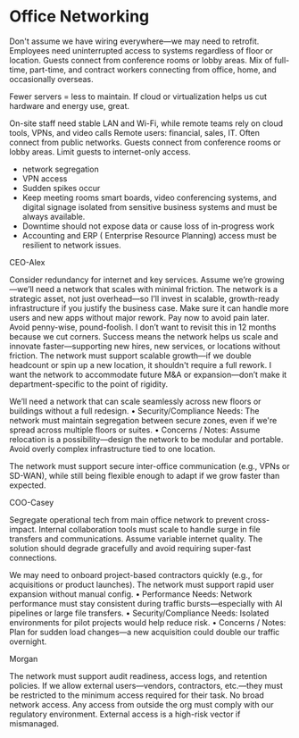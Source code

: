 # Office Networking

Don't assume we have wiring everywhere—we may need to retrofit. Employees need uninterrupted access to systems regardless of floor or location.
 Guests connect from conference rooms or lobby areas. Mix of full-time, part-time, and contract workers connecting from office, home, and occasionally overseas.

Fewer servers = less to maintain. If cloud or virtualization helps us cut hardware and energy use, great.

On-site staff need stable LAN and Wi-Fi, while remote teams rely on cloud tools, VPNs, and video calls
Remote users: financial, sales, IT. Often connect from public networks.
Guests connect from conference rooms or lobby areas. Limit guests to internet-only access.

* network segregation
* VPN access
* Sudden spikes occur
* Keep meeting rooms smart boards, video conferencing systems, and digital signage isolated from sensitive business systems and must be always available.
* Downtime should not expose data or cause loss of in-progress work
* Accounting and ERP ( Enterprise Resource Planning) access must be resilient to network issues.

CEO-Alex

Consider redundancy for internet and key services. Assume we’re growing—we’ll need a network that scales with minimal friction.
The network is a strategic asset, not just overhead—so I’ll invest in scalable, growth-ready infrastructure if you justify the business case.
Make sure it can handle more users and new apps without major rework. Pay now to avoid pain later.
Avoid penny-wise, pound-foolish. I don’t want to revisit this in 12 months because we cut corners.
Success means the network helps us scale and innovate faster—supporting new hires, new services, or locations without friction.
The network must support scalable growth—if we double headcount or spin up a new location, it shouldn't require a full rework.
I want the network to accommodate future M&A or expansion—don’t make it department-specific to the point of rigidity.

 We’ll need a network that can scale seamlessly across new floors or buildings without a full redesign.
• Security/Compliance Needs: The network must maintain segregation between secure zones, even if we're spread across multiple floors or suites.
• Concerns / Notes: Assume relocation is a possibility—design the network to be modular and portable. Avoid overly complex infrastructure tied to one location.

The network must support secure inter-office communication (e.g., VPNs or SD-WAN), while still being flexible enough to adapt if we grow faster than expected.

COO-Casey

Segregate operational tech from main office network to prevent cross-impact.
Internal collaboration tools must scale to handle surge in file transfers and communications.
Assume variable internet quality. The solution should degrade gracefully and avoid requiring super-fast connections.

We may need to onboard project-based contractors quickly (e.g., for acquisitions or product launches). The network must support rapid user expansion without manual config.
• Performance Needs: Network performance must stay consistent during traffic bursts—especially with AI pipelines or large file transfers.
• Security/Compliance Needs: Isolated environments for pilot projects would help reduce risk.
• Concerns / Notes: Plan for sudden load changes—a new acquisition could double our traffic overnight.

Morgan

The network must support audit readiness, access logs, and retention policies.
If we allow external users—vendors, contractors, etc.—they must be restricted to the minimum access required for their task. No broad network access.
Any access from outside the org must comply with our regulatory environment. External access is a high-risk vector if mismanaged.
